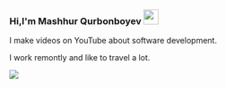 ### Hi,I'm Mashhur Qurbonboyev <img src="https://media.giphy.com/media/hvRJCLFzcasrR4ia7z/giphy.gif" width="27px">

I make videos on YouTube about software development.<br>

I work remontly and like to travel a lot.

<a href="https://www.youtobe.com/azizbekkhabibullaev">
 <img src="https://logolook.net/wp-content/uploads/2021/06/Youtube-Logo.png" >
</a>
